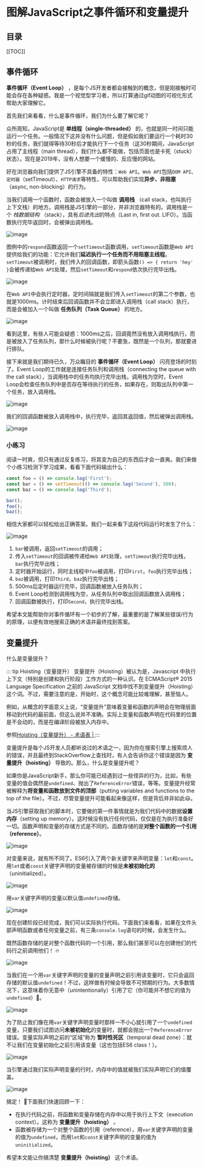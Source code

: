 # 图解JavaScript之事件循环和变量提升

<Badges :content="[{type: 'tip', text:'JavaScript'}]" />

## 目录

[[TOC]]

## 事件循环

**事件循环（Event Loop）** ，是每个JS开发者都会接触到的概念，但是刚接触时可能会存在各种疑惑。我是一个视觉型学习者，所以打算通过gif动图的可视化形式帮助大家理解它。

首先我们来看看，什么是事件循环，我们为什么要了解它呢？

众所周知，JavaScript是 **单线程（single-threaded）** 的，也就是同一时间只能运行一个任务。一般情况下这并没有什么问题，但是假如我们要运行一个耗时30秒的任务，我们就得等待30秒后才能执行下一个任务（这30秒期间，JavaScript占用了主线程（main thread），我们什么都不能做，包括页面也是卡死（stuck）状态）。现在是2019年，没有人想要一个缓慢的、反应慢的网站。

好在浏览器向我们提供了JS引擎不具备的特性：`Web API`。`Web API`包括`DOM API`、`定时器`（setTimeout）、`HTTP请求`等特性，可以帮助我们实现**异步、非阻塞**（async, non-blocking）的行为。

当我们调用一个函数时，函数会被放入一个叫做 **调用栈** （call stack，也叫执行上下文栈）的地方。调用栈是JS引擎的一部分，并非浏览器特有的。调用栈是一个 *栈数据结构* （stack），具有*后进先出*的特点（Last in, first out. LIFO）。当函数执行完毕返回时，会被弹出调用栈。

![image](https://res.cloudinary.com/practicaldev/image/fetch/s--44yasyNX--/c_limit%2Cf_auto%2Cfl_progressive%2Cq_66%2Cw_880/https://devtolydiahallie.s3-us-west-1.amazonaws.com/gid1.6.gif)

图例中的`respond`函数返回一个`setTimeout`函数调用，`setTimeout`函数是`Web API`提供给我们的功能：它允许我们**延迟执行一个任务而不用阻塞主线程**。`setTimeout`被调用时，我们传入的回调函数，即箭头函数`() => { return 'hey' }`会被传递给`Web API`处理，然后`setTimeout`和`respond`依次执行完毕出栈。

![image](https://res.cloudinary.com/practicaldev/image/fetch/s--d_n4m4HH--/c_limit%2Cf_auto%2Cfl_progressive%2Cq_66%2Cw_880/https://devtolydiahallie.s3-us-west-1.amazonaws.com/gif2.1.gif)

在`Web API`中会执行定时器，定时间隔就是我们传入`setTimeout`的第二个参数，也就是1000ms。计时结束后回调函数并不会立即进入调用栈（call stack）执行，而是会被加入一个叫做 **任务队列（Task Queue）** 的地方。

![image](https://res.cloudinary.com/practicaldev/image/fetch/s--MewGMdte--/c_limit%2Cf_auto%2Cfl_progressive%2Cq_66%2Cw_880/https://devtolydiahallie.s3-us-west-1.amazonaws.com/gif3.1.gif)

看到这里，有些人可能会疑惑：1000ms之后，回调竟然没有放入调用栈执行，而是被放入了任务队列，那什么时候被执行呢？不要急，既然是一个队列，那就要进行排队。

接下来就是我们期待已久，万众瞩目的 **事件循环（Event Loop）** 闪亮登场的时刻了。Event Loop的工作就是连接任务队列和调用栈（connecting the queue with the call stack），当调用栈中的任务均执行完毕出栈，调用栈为空时，Event Loop会检查任务队列中是否存在等待执行的任务，如果存在，则取出队列中第一个任务，放入调用栈。

![image](https://res.cloudinary.com/practicaldev/image/fetch/s--b2BtLfdz--/c_limit%2Cf_auto%2Cfl_progressive%2Cq_66%2Cw_880/https://devtolydiahallie.s3-us-west-1.amazonaws.com/gif4.gif)

我们的回调函数被放入调用栈中，执行完毕，返回其返回值，然后被弹出调用栈。

![image](https://res.cloudinary.com/practicaldev/image/fetch/s--NYOknEYi--/c_limit%2Cf_auto%2Cfl_progressive%2Cq_66%2Cw_880/https://devtolydiahallie.s3-us-west-1.amazonaws.com/gif5.gif)

### 小练习

阅读一时爽，但只有通过反复练习，将其变为自己的东西后才会一直爽。我们来做个小练习检测下学习成果，看看下面代码输出什么：

```js
const foo = () => console.log('First');
const bar = () => setTimeout(() => console.log('Second'), 500);
const baz = () => console.log('Third');

bar();
foo();
baz();
```

相信大家都可以轻松给出正确答案。我们一起来看下这段代码运行时发生了什么：

![image](https://res.cloudinary.com/practicaldev/image/fetch/s--BLtCLQcd--/c_limit%2Cf_auto%2Cfl_progressive%2Cq_66%2Cw_880/https://devtolydiahallie.s3-us-west-1.amazonaws.com/gif14.1.gif)

1. `bar`被调用，返回`setTimeout`的调用；
2. 传入`setTimeout`的回调被传递给`Web API`处理，`setTimeout`执行完毕出栈，`bar`执行完毕出栈；
3. 定时器开始运行，同时主线程中`foo`被调用，打印`First`，`foo`执行完毕出栈；
4. `baz`被调用，打印`Third`，`baz`执行完毕出栈；
5. 500ms后定时器运行完毕，回调函数被放入任务队列；
6. Event Loop检测到调用栈为空，从任务队列中取出回调函数放入调用栈；
7. 回调函数被执行，打印`Second`，执行完毕出栈。

希望本文能帮助你对事件循环有一个初步的了解，最重要的是了解某些错误/行为的原理，以便有效地搜索正确的术语并最终找到答案。

## 变量提升

什么是变量提升？

::: tip Hoisting（变量提升）
变量提升（Hoisting）被认为是，Javascript 中执行上下文（特别是创建和执行阶段）工作方式的一种认识。在 ECMAScript® 2015 Language Specification 之前的 JavaScript 文档中找不到变量提升（Hoisting）这个词。不过，需要注意的是，开始时，这个概念可能比较难理解，甚至恼人。

例如，从概念的字面意义上说，“变量提升”意味着变量和函数的声明会在物理层面移动到代码的最前面，但这么说并不准确。实际上变量和函数声明在代码里的位置是不会动的，而是在编译阶段被放入内存中。

参照[Hoisting（变量提升） - 术语表 | ](MDNhttps://developer.mozilla.org/zh-CN/docs/Glossary/Hoisting)
:::

变量提升是每个JS开发人员都听说过的术语之一，因为你在搜索引擎上搜索烦人的错误，并且最终到StackOverflow上查找时，有人会告诉你这个错误是因为 **变量提升（hoisting）** 导致的。那么，什么是变量提升呢？

如果你是JavaScript新手，那么你可能已经遇到过一些怪异的行为，比如，有些变量的值会偶然是`undefined`、抛出了`ReferenceError`错误，等等。变量提升经常被解释为**将变量和函数放到文件的顶部**（putting variables and functions to the top of the file）。不过，尽管变量提升可能看起来像这样，但是背后并非如此😃。

当JS引擎获取我们的脚本时，它要做的第一件事情就是为我们代码中的数据**设置内存**（setting up memory）。这时候没有执行任何代码，仅仅是在为执行准备好一切。函数声明和变量的存储方式是不同的。函数存储的是**对整个函数的一个引用（reference）**。

![image](https://res.cloudinary.com/practicaldev/image/fetch/s--lLfiCbTX--/c_limit%2Cf_auto%2Cfl_progressive%2Cq_66%2Cw_880/https://devtolydiahallie.s3-us-west-1.amazonaws.com/gif7.gif)

对变量来说，就有所不同了。ES6引入了两个新关键字来声明变量：`let`和`const`。用`let`或者`const`关键字声明的变量被存储的时候是**未被初始化的**（uninitialized）。

![image](https://res.cloudinary.com/practicaldev/image/fetch/s--vRtKMspn--/c_limit%2Cf_auto%2Cfl_progressive%2Cq_66%2Cw_880/https://devtolydiahallie.s3-us-west-1.amazonaws.com/gif8.gif)

用`var`关键字声明的变量以默认值`undefined`存储。

![image](https://res.cloudinary.com/practicaldev/image/fetch/s--zvlaEaAo--/c_limit%2Cf_auto%2Cfl_progressive%2Cq_66%2Cw_880/https://devtolydiahallie.s3-us-west-1.amazonaws.com/gif9.gif)

现在创建阶段已经完成，我们可以实际执行代码。下面我们来看看，如果在文件头部声明函数或者任何变量之前，有三条`console.log`语句的时候，会发生什么。

既然函数存储的是对整个函数代码的一个引用，那么我们甚至可以在创建他们的代码行之前调用他们！ 🔥

![image](https://res.cloudinary.com/practicaldev/image/fetch/s--nk1taOke--/c_limit%2Cf_auto%2Cfl_progressive%2Cq_66%2Cw_880/https://devtolydiahallie.s3-us-west-1.amazonaws.com/gif16.gif)

当我们在一个用`var`关键字声明的变量的变量声明之前引用该变量时，它只会返回存储的默认值`undefined`！不过，这样做有时候会导致不可预期的行为。大多数情况下，这意味着你无意中（unintentionally）引用了它（你可能并不想它的值为`undefined`）😬。

![image](https://res.cloudinary.com/practicaldev/image/fetch/s--2nai6XPr--/c_limit%2Cf_auto%2Cfl_progressive%2Cq_66%2Cw_880/https://devtolydiahallie.s3-us-west-1.amazonaws.com/gif17.gif)

为了防止我们像在用`var`关键字声明变量时那样一不小心就引用了一个`undefined`变量，只要我们试图访问**未被初始化**的变量时，就都会抛出一个`ReferenceError`错误。变量实际声明之前的“区域”称为 **暂时性死区**（temporal dead zone）：就不让我们在变量初始化之前引用该变量（这也包括ES6 class！）。

![image](https://res.cloudinary.com/practicaldev/image/fetch/s--VVPlWhGC--/c_limit%2Cf_auto%2Cfl_progressive%2Cq_66%2Cw_880/https://devtolydiahallie.s3-us-west-1.amazonaws.com/gif18.gif)

当引擎通过我们实际声明变量的行时，内存中的值就被我们实际声明它们的值覆盖。

![image](https://res.cloudinary.com/practicaldev/image/fetch/s--LGEaCMkS--/c_limit%2Cf_auto%2Cfl_progressive%2Cq_66%2Cw_880/https://devtolydiahallie.s3-us-west-1.amazonaws.com/gif12.gif)

搞定！ 🎉下面我们快速回顾一下：

* 在执行代码之前，将函数和变量存储在内存中以用于执行上下文（execution context）。这称为 **变量提升（hoisting）** 。
* 函数被存储为一个对整个函数的引用（reference），用`var`关键字声明的变量的值为`undefined`，而用`let`和`const`关键字声明的变量的值为`uninitialized`。

希望本文能让你搞清楚 **变量提升（hoisting）** 这个术语。

